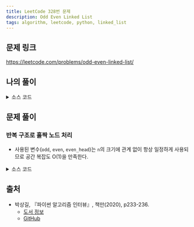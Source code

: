 ```yaml
---
title: LeetCode 328번 문제
description: Odd Even Linked List
tags: algorithm, leetcode, python, linked_list
---
```


## 문제 링크

https://leetcode.com/problems/odd-even-linked-list/

## 나의 풀이

<details>
<summary>소스 코드</summary>
<div markdown="1">

```python
class ListNode:
    def __init__(self, val=0, next=None):
        self.val = val
        self.next = next


class Solution:
    def my_solution(self, head: ListNode) -> ListNode:
        # 홀수 순서 연결 리스트의 루트
        odd_root = head

        # 짝수 순서 연결 리스트, 짝수 번째 포인터
        even_root = even = None

        while head and head.next:
            # 짝수 순서 연결 리스트에 연결
            if even:
                even.next = head.next
                even = even.next
            else:
                even_root = even = head.next

            # 홀수 순서 연결 리스트에 연결
            if head.next.next:
                head.next = head.next.next
                head = head.next
            else:
                # 전체 연결 리스트의 노드 개수가 짝수일 때
                # 마지막에 저장한 홀수 연결 리스트 노드와 짝수 연결 리스트를 연결
                head.next = even_root
                break

        # 짝수 연결 리스트의 마지막 노드를 제거
        if head and even:
            even.next = None
            head.next = even_root

        return odd_root
```

</div>
</details>

## 문제 풀이

### 반복 구조로 홀짝 노드 처리

- 사용된 변수(`odd`, `even`, `even_head`)는 `n`의 크기에 관계 없이 항상 일정하게 사용되므로 공간 복잡도 O(1)을 만족한다.

<details>
<summary>소스 코드</summary>
<div markdown="1">

```python
class ListNode:
    def __init__(self, val=0, next=None):
        self.val = val
        self.next = next


class Solution:
    def solution1(self, head: ListNode) -> ListNode:
        # 예외 처리
        if head is None:
            return None
        
        odd = head
        even = head.next
        even_head = head.next

        # 반복하면서 홀짝 노드 처리
        while even and even.next:
            odd.next, even.next = odd.next.next, even.next.next
            odd, even = odd.next, even.next

        # 홀수 노드의 마지막을 짝수 헤드로 연결
        odd.next = even_head
        return head
```

</div>
</details>

## 출처

- 박상길, 『파이썬 알고리즘 인터뷰』, 책만(2020), p233-236.
  - [도서 정보](https://www.onlybook.co.kr/entry/algorithm-interview)
  - [GitHub](https://github.com/onlybooks/algorithm-interview)
